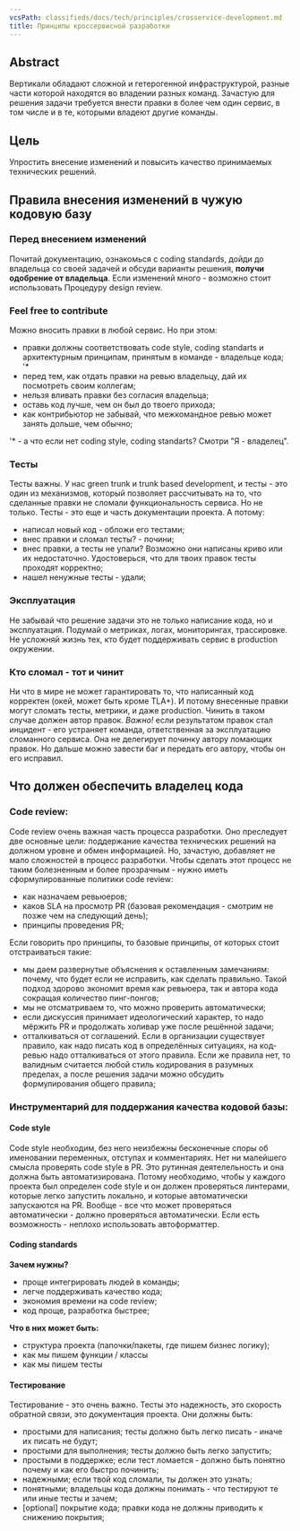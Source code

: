 ```yaml
---
vcsPath: classifieds/docs/tech/principles/crosservice-development.md
title: Принципы кроссервисной разработки
---
```


## Abstract

Вертикали обладают сложной и гетерогенной инфраструктурой, разные части которой находятся во владении разных команд. Зачастую для решения задачи требуется внести правки в более чем один сервис, в том числе и в те, которыми владеют другие команды.

## Цель

Упростить внесение изменений и повысить качество принимаемых технических решений.

## Правила внесения изменений в чужую кодовую базу

### Перед внесением изменений

Почитай документацию, ознакомься с coding standards, дойди до владельца со своей задачей и обсуди варианты решения, **получи одобрение от владельца**. Если изменений много - возможно стоит использовать
 Процедуру design review. 

### Feel free to contribute

Можно вносить правки в любой сервис. Но при этом:
  - правки должны соответствовать code style, coding standarts и архитектурным принципам, принятым в команде - владельце кода; '*
  - перед тем, как отдать правки на ревью владельцу, дай их посмотреть своим коллегам;
  - нельзя вливать правки без согласия владельца;
  - оставь код лучше, чем он был до твоего прихода;
  - как контрибьютор не забывай, что межкомандное ревью может занять дольше, чем обычно;

'* - а что если нет coding style, coding standarts? Смотри "Я - владелец".

### Тесты

Тесты важны. У нас green trunk и trunk based development, и тесты - это один из механизмов, который позволяет рассчитывать на то, что сделанные правки не сломали функциональность сервиса. Но не только. Тесты - это еще и часть документации проекта. А потому:
  - написал новый код - обложи его тестами;
  - внес правки и сломал тесты? - почини;
  - внес правки, а тесты не упали? Возможно они написаны криво или их недостаточно. Удостоверься, что для твоих правок тесты проходят корректно;
  - нашел ненужные тесты - удали;

### Эксплуатация

Не забывай что решение задачи это не только написание кода, но и эксплуатация. Подумай о метриках, логах, мониторингах, трассировке. Не усложняй жизнь тех, кто будет поддерживать сервис в production окружении.

### Кто сломал - тот и чинит

Ни что в мире не может гарантировать то, что написанный код корректен (окей, может быть кроме TLA+). И потому внесенные правки могут сломать тесты, метрики, и даже production.
Чинить в таком случае должен автор правок.
*Важно!* если результатом правок стал инцидент - его устраняет команда, ответственная за эксплуатацию сломанного сервиса. Она не делегирует починку автору ломающих правок. Но дальше можно завести баг и передать его автору, чтобы он его исправил.


## Что должен обеспечить владелец кода

### Code review:

Code review очень важная часть процесса разработки. Оно преследует две основные цели: поддержание качества технических решений на должном уровне и обмен информацией. Но, зачастую, добавляет не мало сложностей в процесс разработки. Чтобы сделать этот процесс не таким болезненным и более прозрачным - нужно иметь сформулированные политики code review:

  - как назначаем ревьюеров;
  - каков SLA на просмотр PR (базовая рекомендация - смотрим не позже чем на следующий день);
  - принципы проведения PR;

Если говорить про принципы, то базовые принципы, от которых стоит отстраиваться такие:

  - мы даем развернутые объяснения к оставленным замечаниям: почему, что будет если не исправить, как сделать правильно. Такой подход здорово экономит время как ревьюера, так и автора кода сокращая количество пинг-понгов;
  - мы не отсматриваем то, что можно проверить автоматически;
  - если дискуссия принимает идеологический характер, то надо мёржить PR и продолжать холивар уже после решённой задачи;
  - отталкиваться от соглашений. Если в организации существует правило, как надо писать код в определённых ситуациях, на код-ревью надо отталкиваться от этого правила. Если же правила нет, то валидным считается любой стиль кодирования в разумных пределах, а после решения задачи можно обсудить формулирования общего правила;


### Инструментарий для поддержания качества кодовой базы:


#### Code style

Code style необходим, без него неизбежны бесконечные споры об именовании переменных, отступах и комментариях.
Нет ни малейшего смысла проверять code style в PR. Это рутинная деятелельность и она должна быть автоматизирована.
Потому необходимо, чтобы у каждого проекта был определен code style и он должен проверяться линтерами, которые легко запустить локально, и которые автоматически запускаются на PR. Вообще - все что может проверяться автоматически - должно проверяться автоматически.
Если есть возможность - неплохо использовать автоформаттер.

#### Coding standards

**Зачем нужны?**
  - проще интегрировать людей в команды;
  - легче поддерживать качество кода;
  - экономия времени на code review;
  - код проще, разработка быстрее;

**Что в них может быть:**
  - структура проекта (папочки/пакеты, где пишем бизнес логику);
  - как мы пишем функции / классы
  - как мы пишем тесты


#### Тестирование

Тестирование - это очень важно. Тесты это надежность, это скорость обратной связи, это документация проекта. Они должны быть:
  - простыми для написания; тесты должно быть легко писать - иначе их писать не будут;
  - простыми для выполнения; тесты должно быть легко запустить;
  - простыми в поддержке; если тест ломается - должно быть понятно почему и как его быстро починить;
  - надежными; если твой код сломали, ты должен это узнать;
  - понятными; владельцы кода должны понимать - что тестируют те или иные тесты и зачем;
  - [optional] покрытие кода; правки кода не должны приводить к снижению покрытия;
